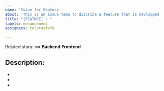 ```yaml
---
name: 'Issue for Feature '
about: 'This is an issue temp to discribe a feature that is devlopped '
title: "[FEATURE] : "
labels: enhancement
assignees: tolstoyfafa

---
```


Related story: ==> 
**Backend**
**Frontend**
## Description:
- 
-
-
